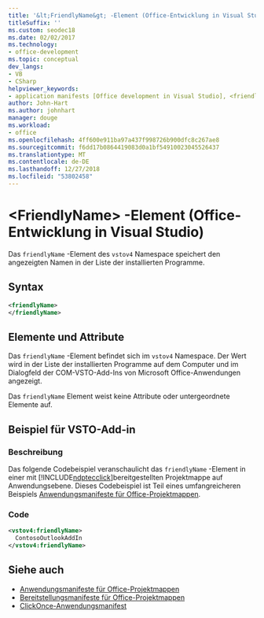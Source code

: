 ```yaml
---
title: '&lt;FriendlyName&gt; -Element (Office-Entwicklung in Visual Studio)'
titleSuffix: ''
ms.custom: seodec18
ms.date: 02/02/2017
ms.technology:
- office-development
ms.topic: conceptual
dev_langs:
- VB
- CSharp
helpviewer_keywords:
- application manifests [Office development in Visual Studio], <friendlyName> element
author: John-Hart
ms.author: johnhart
manager: douge
ms.workload:
- office
ms.openlocfilehash: 4ff600e911ba97a437f998726b900dfc8c267ae8
ms.sourcegitcommit: f6dd17b0864419083d0a1bf54910023045526437
ms.translationtype: MT
ms.contentlocale: de-DE
ms.lasthandoff: 12/27/2018
ms.locfileid: "53802458"
---
```

# <a name="ltfriendlynamegt-element-office-development-in-visual-studio"></a>&lt;FriendlyName&gt; -Element (Office-Entwicklung in Visual Studio)
  Das `friendlyName` -Element des `vstov4` Namespace speichert den angezeigten Namen in der Liste der installierten Programme.

## <a name="syntax"></a>Syntax

```xml
<friendlyName>
</friendlyName>
```

## <a name="elements-and-attributes"></a>Elemente und Attribute
 Das `friendlyName` -Element befindet sich im `vstov4` Namespace. Der Wert wird in der Liste der installierten Programme auf dem Computer und im Dialogfeld der COM-VSTO-Add-Ins von Microsoft Office-Anwendungen angezeigt.

 Das `friendlyName` Element weist keine Attribute oder untergeordnete Elemente auf.

## <a name="vsto-add-in-example"></a>Beispiel für VSTO-Add-in

### <a name="description"></a>Beschreibung
 Das folgende Codebeispiel veranschaulicht das `friendlyName` -Element in einer mit [!INCLUDE[ndptecclick](../vsto/includes/ndptecclick-md.md)]bereitgestellten Projektmappe auf Anwendungsebene. Dieses Codebeispiel ist Teil eines umfangreicheren Beispiels [Anwendungsmanifeste für Office-Projektmappen](../vsto/application-manifests-for-office-solutions.md).

### <a name="code"></a>Code

```xml
<vstov4:friendlyName>
  ContosoOutlookAddIn
</vstov4:friendlyName>
```

## <a name="see-also"></a>Siehe auch

- [Anwendungsmanifeste für Office-Projektmappen](../vsto/application-manifests-for-office-solutions.md)
- [Bereitstellungsmanifeste für Office-Projektmappen](../vsto/deployment-manifests-for-office-solutions.md)
- [ClickOnce-Anwendungsmanifest](../deployment/clickonce-application-manifest.md)